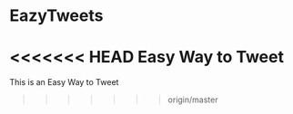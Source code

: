EazyTweets
==========

<<<<<<< HEAD
Easy Way to Tweet
=======
This is an Easy Way to Tweet
>>>>>>> origin/master
